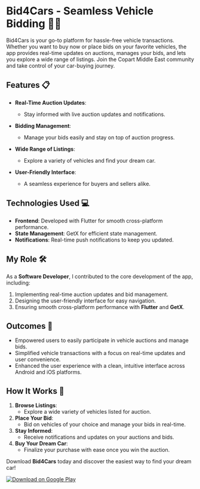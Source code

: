 # Bid4Cars - Seamless Vehicle Bidding 🚗💨

Bid4Cars is your go-to platform for hassle-free vehicle transactions. Whether you want to buy now or place bids on your favorite vehicles, the app provides real-time updates on auctions, manages your bids, and lets you explore a wide range of listings. Join the Copart Middle East community and take control of your car-buying journey.

## Features 📋

- **Real-Time Auction Updates**: 
  - Stay informed with live auction updates and notifications.
  
- **Bidding Management**: 
  - Manage your bids easily and stay on top of auction progress.
  
- **Wide Range of Listings**: 
  - Explore a variety of vehicles and find your dream car.
  
- **User-Friendly Interface**: 
  - A seamless experience for buyers and sellers alike.

## Technologies Used 💻

- **Frontend**: Developed with Flutter for smooth cross-platform performance.
- **State Management**: GetX for efficient state management.
- **Notifications**: Real-time push notifications to keep you updated.
  
## My Role 🛠️

As a **Software Developer**, I contributed to the core development of the app, including:

1. Implementing real-time auction updates and bid management.
2. Designing the user-friendly interface for easy navigation.
3. Ensuring smooth cross-platform performance with **Flutter** and **GetX**.

## Outcomes 🎯

- Empowered users to easily participate in vehicle auctions and manage bids.
- Simplified vehicle transactions with a focus on real-time updates and user convenience.
- Enhanced the user experience with a clean, intuitive interface across Android and iOS platforms.

## How It Works 🚀

1. **Browse Listings**:
   - Explore a wide variety of vehicles listed for auction.
2. **Place Your Bid**:
   - Bid on vehicles of your choice and manage your bids in real-time.
3. **Stay Informed**:
   - Receive notifications and updates on your auctions and bids.
4. **Buy Your Dream Car**:
   - Finalize your purchase with ease once you win the auction.


Download **Bid4Cars** today and discover the easiest way to find your dream car!

[![Download on Google Play](https://img.shields.io/badge/Google_Play-Download-green)](https://play.google.com/store/apps/details?id=com.mea.bidforcars&hl=en_IN)
